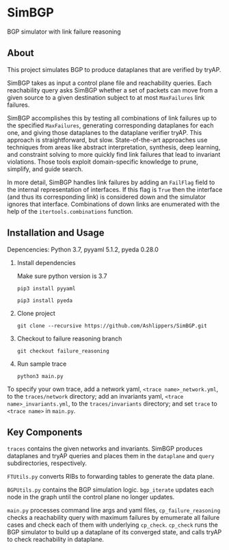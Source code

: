 # SimBGP
BGP simulator with link failure reasoning

## About
This project simulates BGP to produce dataplanes that are verified by tryAP.

SimBGP takes as input a control plane file and reachability queries. Each reachability query asks
SimBGP whether a set of packets can move from a given source to a given destination subject to at
most `MaxFailures` link failures.

SimBGP accomplishes this by testing all combinations of link failures up to
the specified `MaxFailures`, generating corresponding dataplanes for each one, and giving those dataplanes to
the dataplane verifier tryAP. This approach is straightforward, but slow.
State-of-the-art approaches use techniques from areas like abstract interpretation, synthesis, deep
learning, and constraint solving to more quickly find link failures that lead to invariant
violations. Those tools exploit domain-specific knowledge to prune, simplify, and guide search.

In more detail, SimBGP handles link failures by adding an `FailFlag` field to the internal
representation of interfaces. If this flag is `True` then the interface (and thus its corresponding
link) is considered down and the simulator ignores that interface. Combinations of down links are
enumerated with the help of the `itertools.combinations` function.

## Installation and Usage
Depencencies: Python 3.7, pyyaml 5.1.2, pyeda 0.28.0

1. Install dependencies

   Make sure python version is 3.7

   `pip3 install pyyaml`

   `pip3 install pyeda`

2. Clone project

   `git clone --recursive https://github.com/Ashlippers/SimBGP.git`

3. Checkout to failure reasoning branch

   `git checkout failure_reasoning`

4. Run sample trace

   `python3 main.py`

To specify your own trace, add a network yaml, `<trace name>_network.yml`, to the
`traces/network` directory; add an invariants yaml, `<trace name>_invariants.yml`, to the
`traces/invariants` directory; and set `trace` to `<trace name>` in `main.py`.

## Key Components
`traces` contains the given networks and invariants. SimBGP produces dataplanes and tryAP queries
and places them in the `dataplane` and `query` subdirectories, respectively.

`FTUtils.py` converts RIBs to forwarding tables to generate the data plane.

`BGPUtils.py` contains the BGP simulation logic. `bgp_iterate` updates each node in the graph until the control plane no longer updates.

`main.py` processes command line args and yaml files, `cp_failure_reasoning` checks a reachability query with maximum failures by emumerate all failure cases and check each of them with underlying `cp_check`. `cp_check` runs the BGP simulator to build up a dataplane of its converged state, and calls tryAP to check reachability in dataplane.
